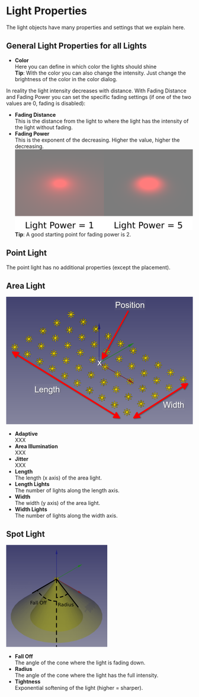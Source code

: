 # Light Properties

The light objects have many properties and settings that we explain here.

## General Light Properties for all Lights

* **Color**  
  Here you can define in which color the lights should shine  
  **Tip**: With the color you can also change the intensity. Just change the brightness of the color in the color dialog.

In reality the light intensity decreases with distance. With Fading Distance and Fading Power you can set the specific fading settings (if one of the two values are 0, fading is disabled):

* **Fading Distance**  
  This is the distance from the light to where the light has the intensity of the light without fading.
* **Fading Power**  
  This is the exponent of the decreasing. Higher the value, higher the decreasing.  
  ![Comparison between different fading powers](img/LightFadingPower.png)  
  **Tip**: A good starting point for fading power is 2.

## Point Light

The point light has no additional properties (except the placement).

## Area Light

![Image to explain Area Light](img/AreaLight.png)

* **Adaptive**  
  XXX
* **Area Illumination**  
  XXX
* **Jitter**  
  XXX
* **Length**  
  The length (x axis) of the area light.
* **Length Lights**  
  The number of lights along the length axis.
* **Width**  
  The width (y axis) of the area light.
* **Width Lights**  
  The number of lights along the width axis.

## Spot Light

![Image to explain Spot Lights](img/SpotLight.png)

* **Fall Off**  
  The angle of the cone where the light is fading down.
* **Radius**  
  The angle of the cone where the light has the full intensity.
* **Tightness**  
  Exponential softening of the light (higher = sharper).
